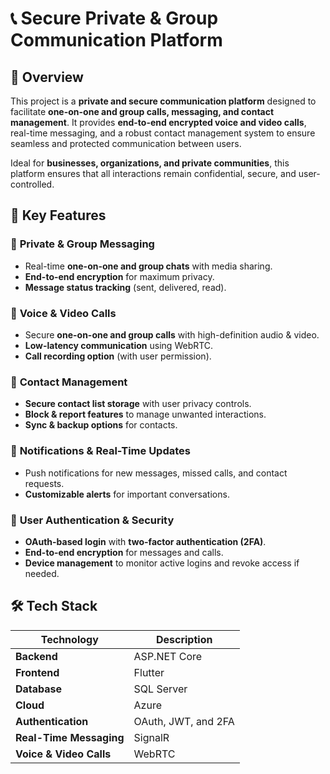# 📞 Secure Private & Group Communication Platform  

## 📌 Overview  
This project is a **private and secure communication platform** designed to facilitate **one-on-one and group calls, messaging, and contact management**. It provides **end-to-end encrypted voice and video calls**, real-time messaging, and a robust contact management system to ensure seamless and protected communication between users.  

Ideal for **businesses, organizations, and private communities**, this platform ensures that all interactions remain confidential, secure, and user-controlled.  

## 🎯 Key Features  

### 🔹 **Private & Group Messaging**  
- Real-time **one-on-one and group chats** with media sharing.  
- **End-to-end encryption** for maximum privacy.  
- **Message status tracking** (sent, delivered, read).  

### 🔹 **Voice & Video Calls**  
- Secure **one-on-one and group calls** with high-definition audio & video.  
- **Low-latency communication** using WebRTC.  
- **Call recording option** (with user permission).  

### 🔹 **Contact Management**  
- **Secure contact list storage** with user privacy controls.  
- **Block & report features** to manage unwanted interactions.  
- **Sync & backup options** for contacts.  

### 🔹 **Notifications & Real-Time Updates**  
- Push notifications for new messages, missed calls, and contact requests.  
- **Customizable alerts** for important conversations.  

### 🔹 **User Authentication & Security**  
- **OAuth-based login** with **two-factor authentication (2FA)**.  
- **End-to-end encryption** for messages and calls.  
- **Device management** to monitor active logins and revoke access if needed.  

## 🛠 Tech Stack  

| Technology      | Description  |
|----------------|-------------|
| **Backend**    | ASP.NET Core |
| **Frontend**   | Flutter |
| **Database**   | SQL Server |
| **Cloud**      | Azure |
| **Authentication** | OAuth, JWT, and 2FA |
| **Real-Time Messaging** | SignalR |
| **Voice & Video Calls** | WebRTC |
